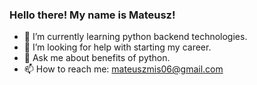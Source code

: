 ### Hello there! My name is Mateusz!

- 🌱 I’m currently learning python backend technologies.
- 🤔 I’m looking for help with starting my career.
- 💬 Ask me about benefits of python.
- 📫 How to reach me: mateuszmis06@gmail.com

